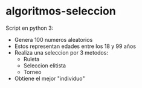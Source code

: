 # algoritmos-seleccion

Script en python 3:
- Genera 100 numeros aleatorios
- Estos representan edades entre los 18 y 99 años
- Realiza una seleccion por 3 metodos:
  - Ruleta
  - Seleccion elitista
  - Torneo
- Obtiene el mejor "individuo"
